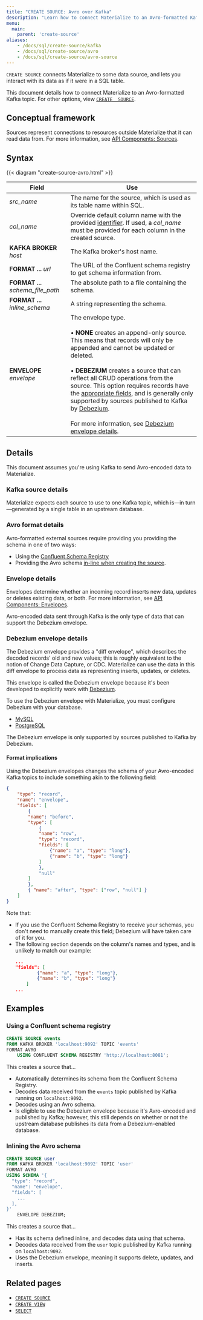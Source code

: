 ```yaml
---
title: "CREATE SOURCE: Avro over Kafka"
description: "Learn how to connect Materialize to an Avro-formatted Kafka topic"
menu:
  main:
    parent: 'create-source'
aliases:
    - /docs/sql/create-source/kafka
    - /docs/sql/create-source/avro
    - /docs/sql/create-source/avro-source
---
```


`CREATE SOURCE` connects Materialize to some data source, and lets you interact
with its data as if it were in a SQL table.

This document details how to connect Materialize to an Avro-formatted Kafka
topic. For other options, view [`CREATE  SOURCE`](../).

## Conceptual framework

Sources represent connections to resources outside Materialize that it can read
data from. For more information, see [API Components:
Sources](../../../overview/api-components#sources).

## Syntax

{{< diagram "create-source-avro.html" >}}

Field | Use
------|-----
_src&lowbar;name_ | The name for the source, which is used as its table name within SQL.
_col&lowbar;name_ | Override default column name with the provided [identifier](../../identifiers). If used, a _col&lowbar;name_ must be provided for each column in the created source.
**KAFKA BROKER** _host_ | The Kafka broker's host name.
**FORMAT ...** _url_ | The URL of the Confluent schema registry to get schema information from.
**FORMAT ...** _schema&lowbar;file&lowbar;path_ | The absolute path to a file containing the schema.
**FORMAT ...** _inline&lowbar;schema_ | A string representing the schema.
**ENVELOPE** _envelope_ | The envelope type.<br/><br/> &#8226; **NONE** creates an append-only source. This means that records will only be appended and cannot be updated or deleted. <br/><br/>&#8226; **DEBEZIUM** creates a source that can reflect all CRUD operations from the source. This option requires records have the [appropriate fields](#format-implications), and is generally only supported by sources published to Kafka by [Debezium].<br/><br/>For more information, see [Debezium envelope details](#debezium-envelope-details).

## Details

This document assumes you're using Kafka to send Avro-encoded data to
Materialize.

### Kafka source details

Materialize expects each source to use to one Kafka topic, which is&mdash;in
  turn&mdash;generated by a single table in an upstream database.

### Avro format details

Avro-formatted external sources require providing you providing the schema in
one of two ways:

- Using the [Confluent Schema Registry](#using-a-confluent-schema-registry)
- Providing the Avro schema [in-line when creating the
  source](#inlining-the-avro-schema).

### Envelope details

Envelopes determine whether an incoming record inserts new data, updates or
deletes existing data, or both. For more information, see [API Components:
Envelopes](../../../overview/api-components#envelopes).

Avro-encoded data sent through Kafka is the only type of data that can support
the Debezium envelope.

### Debezium envelope details

The Debezium envelope provides a "diff envelope", which describes the decoded
records' old and new values; this is roughly equivalent to the notion of Change
Data Capture, or CDC. Materialize can use the data in this diff envelope to
process data as representing inserts, updates, or deletes.

This envelope is called the Debezium envelope because it's been developed to
explicitly work with [Debezium].

To use the Debezium envelope with Materialize, you must configure Debezium with
your database.

- [MySQL](https://debezium.io/documentation/reference/0.10/connectors/mysql.html)
- [PostgreSQL](https://debezium.io/documentation/reference/0.10/connectors/postgresql.html)

The Debezium envelope is only supported by sources published to Kafka by
Debezium.

#### Format implications

Using the Debezium envelopes changes the schema of your Avro-encoded Kafka
topics to include something akin to the following field:

```json
{
    "type": "record",
    "name": "envelope",
    "fields": [
        {
        "name": "before",
        "type": [
            {
            "name": "row",
            "type": "record",
            "fields": [
                {"name": "a", "type": "long"},
                {"name": "b", "type": "long"}
            ]
            },
            "null"
        ]
        },
        { "name": "after", "type": ["row", "null"] }
    ]
}
```

Note that:

- If you use the Confluent Schema Registry to receive your schemas, you don't
  need to manually create this field; Debezium will have taken care of it for
  you.
- The following section depends on the column's names and types, and is unlikely
  to match our example:
    ```json
    ...
    "fields": [
            {"name": "a", "type": "long"},
            {"name": "b", "type": "long"}
        ]
    ...
    ```

## Examples

### Using a Confluent schema registry

```sql
CREATE SOURCE events
FROM KAFKA BROKER 'localhost:9092' TOPIC 'events'
FORMAT AVRO
    USING CONFLUENT SCHEMA REGISTRY 'http://localhost:8081';
```

This creates a source that...

- Automatically determines its schema from the Confluent Schema Registry.
- Decodes data received from the `events` topic published by Kafka running on
  `localhost:9092`.
- Decodes using an Avro schema.
- Is eligible to use the Debezium envelope because it's Avro-encoded and
  published by Kafka; however, this still depends on whether or not the upstream
  database publishes its data from a Debezium-enabled database.

### Inlining the Avro schema

```sql
CREATE SOURCE user
FROM KAFKA BROKER 'localhost:9092' TOPIC 'user'
FORMAT AVRO
USING SCHEMA '{
  "type": "record",
  "name": "envelope",
  "fields": [
    ...
  ],
}'
    ENVELOPE DEBEZIUM;
```

This creates a source that...

- Has its schema defined inline, and decodes data using that schema.
- Decodes data received from the `user` topic published by Kafka running on
  `localhost:9092`.
- Uses the Debezium envelope, meaning it supports delete, updates, and inserts.

## Related pages

- [`CREATE SOURCE`](../)
- [`CREATE VIEW`](../../create-view)
- [`SELECT`](../../select)

[Debezium]: http://debezium.io
